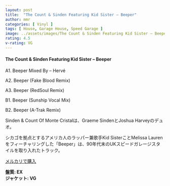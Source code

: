 ```yaml
---
layout: post
title:  "The Count & Sinden Featuring Kid Sister – Beeper"
author: mmr
categories: [ Vinyl ]
tags: [ House, Garage House, Speed Garage ]
image: ../assets/images/The Count & Sinden Featuring Kid Sister – Beeper.jpg
rating: 4.5
v-rating: VG
---
```


#### The Count & Sinden Featuring Kid Sister – Beeper

A1. Beeper Mixed By – Hervé

A2. Beeper (Fake Blood Remix) 

A3. Beeper (RedSoul Remix)

B1. Beeper (Sunship Vocal Mix)

B2. Beeper (A-Trak Remix)

Sinden & Count Of Monte Cristalは、Graeme SindenとJoshua Harveyのデュオ。

シカゴを拠点とするアメリカ人のラッパー兼歌手Kid SisterことMelissa Laurenをフィーチャリングした「Beeper」は、90年代末のUKスピードガレージスタイルを取り入れたトラック。

[メルカリで購入](https://jp.mercari.com/item/m62852050687?afid=6142608987)

<div class="mt-4 mb-4 d-flex align-items-center">
<strong class="mr-1">盤質: EX</strong>
</div>
<div class="mt-4 mb-4 d-flex align-items-center">
<strong class="mr-1">ジャケット: VG</strong>
</div>
